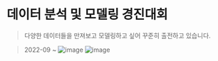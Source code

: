 # 데이터 분석 및 모델링 경진대회

> 다양한 데이터들을 만져보고 모델링하고 싶어 꾸준히 출전하고 있습니다.

> 2022-09 ~
![image](https://user-images.githubusercontent.com/56438131/225356186-3708bede-32a0-4318-b24e-3c73416c4e83.png)
![image](https://user-images.githubusercontent.com/56438131/225356401-aeb7e481-4705-46b6-bc6f-22d90f9012e7.png)
